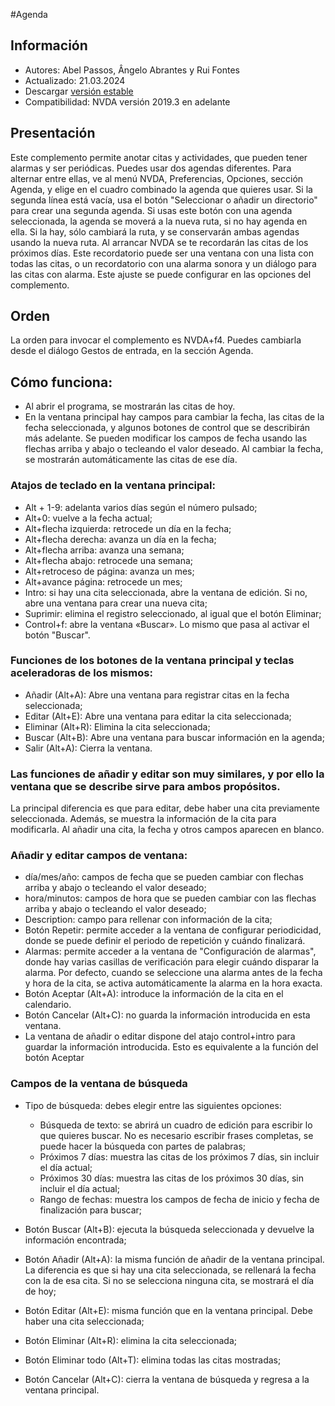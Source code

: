 #Agenda


## Información
* Autores: Abel Passos, Ângelo Abrantes y Rui Fontes
* Actualizado: 21.03.2024
* Descargar [versión estable][1]
* Compatibilidad: NVDA versión 2019.3 en adelante


## Presentación
Este complemento permite anotar citas y actividades, que pueden tener alarmas y ser periódicas.
Puedes usar dos agendas diferentes.
Para alternar entre ellas, ve al menú NVDA, Preferencias, Opciones, sección Agenda, y elige en el cuadro combinado la agenda que quieres usar.
Si la segunda línea está vacía, usa el botón \"Seleccionar o añadir un directorio\" para crear una segunda agenda.
Si usas este botón con una agenda seleccionada, la agenda se moverá a la nueva ruta, si no hay agenda en ella. Si la hay, sólo cambiará la ruta, y se conservarán ambas agendas usando la nueva ruta.
Al arrancar NVDA se te recordarán las citas de los próximos días. Este recordatorio puede ser una ventana con una lista con todas las citas, o un recordatorio con una alarma sonora y un diálogo para las citas con alarma.
Este ajuste se puede configurar en las opciones del complemento.


## Orden
La orden para invocar el complemento es NVDA+f4.
Puedes cambiarla desde el diálogo Gestos de entrada, en la sección Agenda.


## Cómo funciona:
* Al abrir el programa, se mostrarán las citas de hoy.
* En la ventana principal hay campos para cambiar la fecha, las citas de la fecha seleccionada, y algunos botones de control que se describirán más adelante.
Se pueden modificar los campos de fecha usando las flechas arriba y abajo o tecleando el valor deseado. Al cambiar la fecha, se mostrarán automáticamente las citas de ese día.


### Atajos de teclado en la ventana principal:


* Alt + 1-9: adelanta varios días según el número pulsado;
* Alt+0: vuelve a la fecha actual;
* Alt+flecha izquierda: retrocede un día en la fecha;
* Alt+flecha derecha: avanza un día en la fecha;
* Alt+flecha arriba: avanza una semana;
* Alt+flecha abajo: retrocede una semana;
* Alt+retroceso de página: avanza un mes;
* Alt+avance página: retrocede un mes;
* Intro: si hay una cita seleccionada, abre la ventana de edición. Si no, abre una ventana para crear una nueva cita;
* Suprimir: elimina el registro seleccionado, al igual que el botón Eliminar;
* Control+f: abre la ventana «Buscar». Lo mismo que pasa al activar el botón "Buscar".


### Funciones de los botones de la ventana principal y teclas aceleradoras de los mismos:
* Añadir (Alt+A): Abre una ventana para registrar citas en la fecha seleccionada;
* Editar (Alt+E): Abre una ventana para editar la cita seleccionada;
* Eliminar (Alt+R): Elimina la cita seleccionada;
* Buscar (Alt+B): Abre una ventana para buscar información en la agenda;
* Salir (Alt+A): Cierra la ventana.


### Las funciones de añadir y editar son muy similares, y por ello la ventana que se describe sirve para ambos propósitos.
La principal diferencia es que para editar, debe haber una cita previamente seleccionada.
Además, se muestra la información de la cita para modificarla. Al añadir una cita, la fecha y otros campos aparecen en blanco.


### Añadir y editar campos de ventana:
* día/mes/año: campos de fecha que se pueden cambiar con flechas arriba y abajo o tecleando el valor deseado;
* hora/minutos: campos de hora que se pueden cambiar con las flechas arriba y abajo o tecleando el valor deseado;
* Description: campo para rellenar con información de la cita;
* Botón Repetir: permite acceder a la ventana de configurar periodicidad, donde se puede definir el periodo de repetición y cuándo finalizará.
* Alarmas: permite acceder a la ventana de "Configuración de alarmas", donde hay varias casillas de verificación para elegir cuándo disparar la alarma. Por defecto, cuando se seleccione una alarma antes de la fecha y hora de la cita, se activa automáticamente la alarma en la hora exacta.
* Botón Aceptar (Alt+A): introduce la información de la cita en el calendario.
* Botón Cancelar (Alt+C): no guarda la información introducida en esta ventana.
* La ventana de añadir o editar dispone del atajo control+intro para guardar la información introducida. Esto es equivalente a la función del botón Aceptar


### Campos de la ventana de búsqueda
* Tipo de búsqueda: debes elegir entre las siguientes opciones:

	* Búsqueda de texto: se abrirá un cuadro de edición para escribir lo que quieres buscar. No es necesario escribir frases completas, se puede hacer la búsqueda con partes de palabras;
	* Próximos 7 días: muestra las citas de los próximos 7 días, sin incluir el día actual;
	* Próximos 30 días: muestra las citas de los próximos 30 días, sin incluir el día actual;
	* Rango de fechas: muestra los campos de fecha de inicio y fecha de finalización para buscar;

* Botón Buscar (Alt+B): ejecuta la búsqueda seleccionada y devuelve la información encontrada;
* Botón Añadir (Alt+A): la misma función de añadir de la ventana principal. La diferencia es que si hay una cita seleccionada, se rellenará la fecha con la de esa cita. Si no se selecciona ninguna cita, se mostrará el día de hoy;
* Botón Editar (Alt+E): misma función que en la ventana principal. Debe haber una cita seleccionada;
* Botón Eliminar (Alt+R): elimina la cita seleccionada;
* Botón Eliminar todo (Alt+T): elimina todas las citas mostradas;
* Botón Cancelar (Alt+C): cierra la ventana de búsqueda y regresa a la ventana principal.

[1]: https://github.com/ruifontes/agenda-for-NVDA/releases/download/2024.03.21/agenda-2024.03.21.nvda-addon
